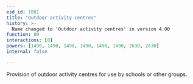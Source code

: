```yaml
---
esd_id: 1081
title: "Outdoor activity centres"
history: >-
  Name changed to 'Outdoor activity centres' in version 4.00
function: 80
interactions: [8]
powers: [1490, 1490, 1490, 1490, 1490, 1490, 2630, 2630]
internal: false

---
```


Provision of outdoor activity centres for use by schools or other groups.

